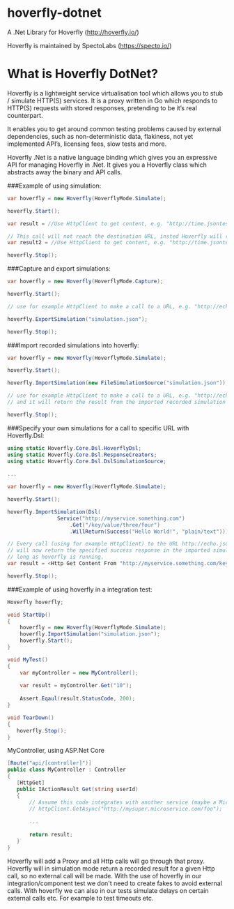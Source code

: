 # hoverfly-dotnet
A .Net Library for Hoverfly (http://hoverfly.io/)

Hoverfly is maintained by SpectoLabs (https://specto.io/)

# What is Hoverfly DotNet?
Hoverfly is a lightweight service virtualisation tool which allows you to stub / simulate HTTP(S) services. It is a proxy written in Go which responds to HTTP(S) requests with stored responses, pretending to be it’s real counterpart.

It enables you to get around common testing problems caused by external dependencies, such as non-deterministic data, flakiness, not yet implemented API’s, licensing fees, slow tests and more.

Hoverfly .Net is a native language binding which gives you an expressive API for managing Hoverfly in .Net. It gives you a Hoverfly class which abstracts away the binary and API calls.

###Example of using simulation:

```cs
var hoverfly = new Hoverfly(HoverflyMode.Simulate);

hoverfly.Start();

var result = //Use HttpClient to get content, e.g. "http://time.jsontest.com";

// This call will not reach the destination URL, insted Hoverfly will return a first call that is recorded.
var result2 = //Use HttpClient to get content, e.g. "http://time.jsontest.com";

hoverfly.Stop();
```

###Capture and export simulations:

```cs
var hoverfly = new Hoverfly(HoverflyMode.Capture);

hoverfly.Start();

// use for example HttpClient to make a call to a URL, e.g. "http://echo.jsontest.com/key/value/one/two");

hoverfly.ExportSimulation("simulation.json");

hoverfly.Stop();
```

###Import recorded simulations into hoverfly:

```cs
var hoverfly = new Hoverfly(HoverflyMode.Simulate);

hoverfly.Start();

hoverfly.ImportSimulation(new FileSimulationSource("simulation.json"));

// use for example HttpClient to make a call to a URL, e.g. "http://echo.jsontest.com/key/value/one/two");
// and it will return the result from the imported recorded simulation

hoverfly.Stop();
```

###Specify your own simulations for a call to specific URL with Hoverfly.Dsl:

```cs
using static Hoverfly.Core.Dsl.HoverflyDsl;
using static Hoverfly.Core.Dsl.ResponseCreators;
using static Hoverfly.Core.Dsl.DslSimulationSource;
    
...

var hoverfly = new Hoverfly(HoverflyMode.Simulate);

hoverfly.Start();

hoverfly.ImportSimulation(Dsl(
                Service("http://myservice.something.com")
                    .Get("/key/value/three/four")
                    .WillReturn(Success("Hello World!", "plain/text"))));

// Every call (using for example HttpClient) to the URL http://echo.jsontest.com/key/value/three/four
// will now return the specified success response in the imported simulation. This will happen as 
// long as hoverfly is running.
var result = <Http Get Content From "http://myservice.something.com/key/value/three/four">

hoverfly.Stop();
```

###Example of using hoverfly in a integration test:

```cs
Hoverfly hoverfly;

void StartUp()
{
    hoverfly = new Hoverfly(HoverflyMode.Simulate);
    hoverfly.ImportSimulation("simulation.json");
    hoverfly.Start();
}

void MyTest()
{
    var myController = new MyController();
    
    var result = myController.Get("10");
    
    Assert.Eqaul(result.StatusCode, 200);
}

void TearDown()
{
   hoverfly.Stop();
}
```

MyController, using ASP.Net Core

```cs
[Route("api/[controller]")]
public class MyController : Controller
{
   [HttpGet]
   public IActionResult Get(string userId)
   {
       // Assume this code integrates with another service (maybe a Microservice :P) over HTTP with HttpClient
       // httpClient.GetAsync("http://mysuper.microservice.com/foo");
       
       ...
       
       return result;
   }
}
```

Hoverfly will add a Proxy and all Http calls will go through that proxy. Hoverfly will in simulation mode return a recorded result for a given Http call, so no external call will be made. With the use of hoverfly in our integration/component test we don't need to create fakes to avoid external calls. With hoverfly we can also in our tests simulate delays on certain external calls etc. For example to test timeouts etc.
